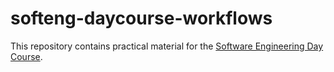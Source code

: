 # softeng-daycourse-workflows

This repository contains practical material for the [Software Engineering Day Course](https://github.com/OxfordRSE/softeng-daycourse).
